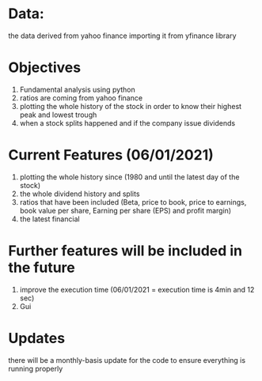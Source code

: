 # Data:
the data derived from yahoo finance importing it from yfinance library 

# Objectives 
1. Fundamental analysis using python 
2. ratios are coming from yahoo finance 
3. plotting the whole history of the stock in order to know their highest peak and lowest trough
4. when a stock splits happened and if the company issue dividends 

# Current Features (06/01/2021)
1. plotting the whole history since (1980 and until the latest day of the stock)
2. the whole dividend history and splits
3. ratios that have been included (Beta, price to book, price to earnings, book value per share, Earning per share (EPS) and profit margin)
4. the latest financial 


# Further features will be included in the future  
1. improve the execution time (06/01/2021 = execution time is 4min and 12 sec) 
2. Gui 

# Updates 
there will be a monthly-basis update for the code to ensure everything is running properly

